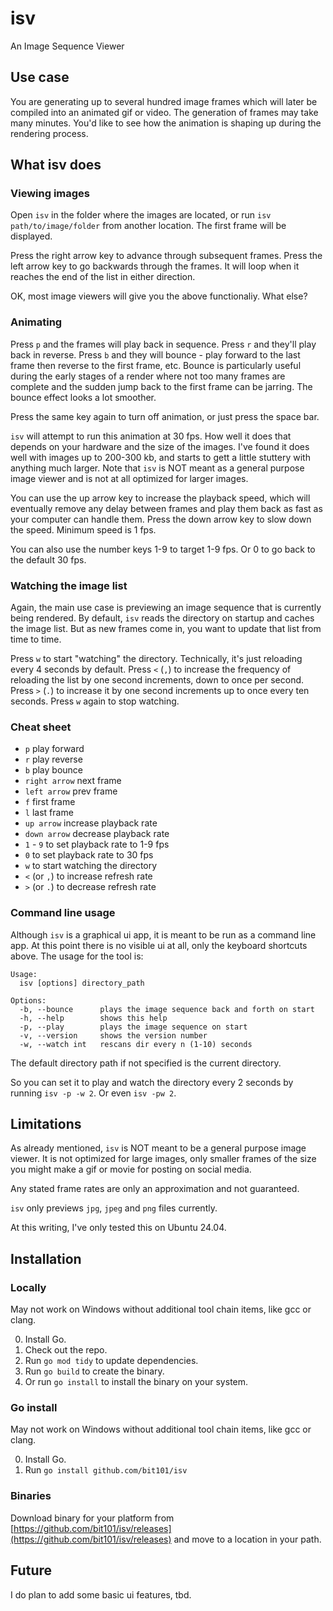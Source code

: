 # isv

An Image Sequence Viewer

## Use case

You are generating up to several hundred image frames which will later be compiled into an animated gif or video. The generation of frames may take many minutes. You'd like to see how the animation is shaping up during the rendering process.

## What isv does

### Viewing images

Open `isv` in the folder where the images are located, or run `isv path/to/image/folder` from another location. The first frame will be displayed.

Press the right arrow key to advance through subsequent frames. Press the left arrow key to go backwards through the frames. It will loop when it reaches the end of the list in either direction.

OK, most image viewers will give you the above functionaliy. What else?

### Animating

Press `p` and the frames will play back in sequence. Press `r` and they'll play back in reverse. Press `b` and they will bounce - play forward to the last frame then reverse to the first frame, etc. Bounce is particularly useful during the early stages of a render where not too many frames are complete and the sudden jump back to the first frame can be jarring. The bounce effect looks a lot smoother.

Press the same key again to turn off animation, or just press the space bar.

`isv` will attempt to run this animation at 30 fps. How well it does that depends on your hardware and the size of the images. I've found it does well with images up to 200-300 kb, and starts to gett a little stuttery with anything much larger. Note that `isv` is NOT meant as a general purpose image viewer and is not at all optimized for larger images.

You can use the up arrow key to increase the playback speed, which will eventually remove any delay between frames and play them back as fast as your computer can handle them. Press the down arrow key to slow down the speed. Minimum speed is 1 fps. 

You can also use the number keys 1-9 to target 1-9 fps. Or 0 to go back to the default 30 fps.

### Watching the image list

Again, the main use case is previewing an image sequence that is currently being rendered. By default, `isv` reads the directory on startup and caches the image list. But as new frames come in, you want to update that list from time to time.

Press `w` to start "watching" the directory. Technically, it's just reloading every 4 seconds by default. Press `<` (`,`) to increase the frequency of reloading the list by one second increments, down to once per second. Press `>` (`.`) to increase it by one second increments up to once every ten seconds. Press `w` again to stop watching.

### Cheat sheet

- `p` play forward
- `r` play reverse
- `b` play bounce
- `right arrow` next frame
- `left arrow` prev frame
- `f` first frame
- `l` last frame
- `up arrow` increase playback rate
- `down arrow` decrease playback rate
- `1` - `9` to set playback rate to 1-9 fps
- `0` to set playback rate to 30 fps
- `w` to start watching the directory
- `<` (or `,`) to increase refresh rate
- `>` (or `.`) to decrease refresh rate

### Command line usage

Although `isv` is a graphical ui app, it is meant to be run as a command line app. At this point there is no visible ui at all, only the keyboard shortcuts above. The usage for the tool is:

```
Usage:
  isv [options] directory_path

Options:
  -b, --bounce      plays the image sequence back and forth on start
  -h, --help        shows this help
  -p, --play        plays the image sequence on start
  -v, --version     shows the version number
  -w, --watch int   rescans dir every n (1-10) seconds
```
The default directory path if not specified is the current directory. 

So you can set it to play and watch the directory every 2 seconds by running `isv -p -w 2`. Or even `isv -pw 2`.

## Limitations

As already mentioned, `isv` is NOT meant to be a general purpose image viewer. It is not optimized for large images, only smaller frames of the size you might make a gif or movie for posting on social media.

Any stated frame rates are only an approximation and not guaranteed.

`isv` only previews `jpg`, `jpeg` and `png` files currently.

At this writing, I've only tested this on Ubuntu 24.04.

## Installation

### Locally

May not work on Windows without additional tool chain items, like gcc or clang.

0. Install Go.
1. Check out the repo.
2. Run `go mod tidy` to update dependencies.
3. Run `go build` to create the binary.
4. Or run `go install` to install the binary on your system.

### Go install

May not work on Windows without additional tool chain items, like gcc or clang.

0. Install Go.
1. Run `go install github.com/bit101/isv`

### Binaries

Download binary for your platform from [https://github.com/bit101/isv/releases](https://github.com/bit101/isv/releases) and move to a location in your path.


## Future

I do plan to add some basic ui features, tbd.
